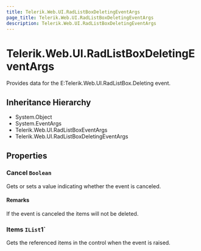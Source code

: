 ```yaml
---
title: Telerik.Web.UI.RadListBoxDeletingEventArgs
page_title: Telerik.Web.UI.RadListBoxDeletingEventArgs
description: Telerik.Web.UI.RadListBoxDeletingEventArgs
---
```


# Telerik.Web.UI.RadListBoxDeletingEventArgs

Provides data for the E:Telerik.Web.UI.RadListBox.Deleting event.

## Inheritance Hierarchy

* System.Object
* System.EventArgs
* Telerik.Web.UI.RadListBoxEventArgs
* Telerik.Web.UI.RadListBoxDeletingEventArgs

## Properties

###  Cancel `Boolean`

Gets or sets a value indicating whether the  event is canceled.

#### Remarks
If the  event is canceled the items will not be deleted.

###  Items `IList`1`

Gets the referenced items in the  control when the event is raised.

